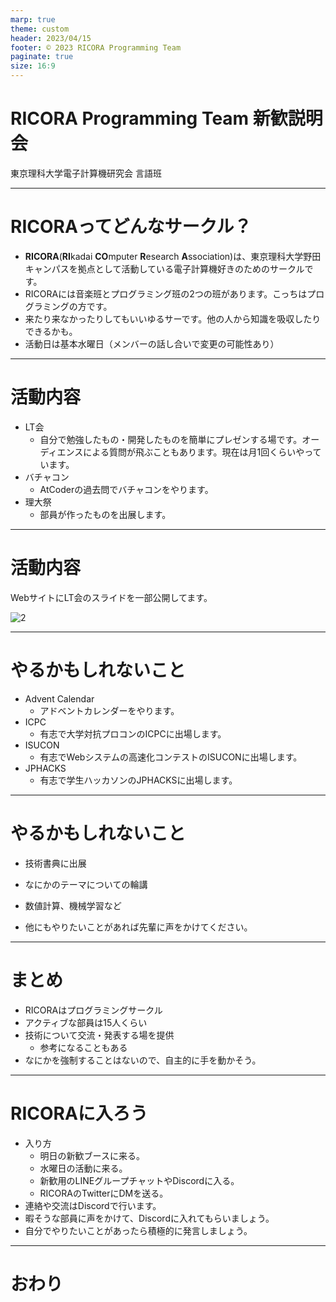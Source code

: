 ```yaml
---
marp: true
theme: custom
header: 2023/04/15
footer: © 2023 RICORA Programming Team
paginate: true
size: 16:9
---
```

<!--_class: top-->

# RICORA Programming Team 新歓説明会
東京理科大学電子計算機研究会 言語班

---
<!--_class: normal-->

# RICORAってどんなサークル？

- **RICORA**(**RI**kadai **CO**mputer **R**esearch **A**ssociation)は、東京理科大学野田キャンパスを拠点として活動している電子計算機好きのためのサークルです。
- RICORAには音楽班とプログラミング班の2つの班があります。こっちはプログラミングの方です。
- 来たり来なかったりしてもいいゆるサーです。他の人から知識を吸収したりできるかも。
- 活動日は基本水曜日（メンバーの話し合いで変更の可能性あり）

---
<!--_class: normal-->

# 活動内容

- LT会
  - 自分で勉強したもの・開発したものを簡単にプレゼンする場です。オーディエンスによる質問が飛ぶこともあります。現在は月1回くらいやっています。
- バチャコン
  - AtCoderの過去問でバチャコンをやります。
- 理大祭
  - 部員が作ったものを出展します。

---
# 活動内容

WebサイトにLT会のスライドを一部公開してます。

![2](https://user-images.githubusercontent.com/84508110/230433782-2d4c2717-9858-4b26-8366-f4c7bc419df0.png)


---
<!--_class: normal-->

# やるかもしれないこと

- Advent Calendar
  - アドベントカレンダーをやります。
- ICPC
  - 有志で大学対抗プロコンのICPCに出場します。
- ISUCON
  - 有志でWebシステムの高速化コンテストのISUCONに出場します。
- JPHACKS
  - 有志で学生ハッカソンのJPHACKSに出場します。

---
<!--_class: normal-->

# やるかもしれないこと


- 技術書典に出展
- なにかのテーマについての輪講
- 数値計算、機械学習など

- 他にもやりたいことがあれば先輩に声をかけてください。

---
<!--_class: normal-->

# まとめ

- RICORAはプログラミングサークル
- アクティブな部員は15人くらい
- 技術について交流・発表する場を提供
  - 参考になることもある
- なにかを強制することはないので、自主的に手を動かそう。

---
<!--_class: normal-->

# RICORAに入ろう

- 入り方
  - 明日の新歓ブースに来る。
  - 水曜日の活動に来る。
  - 新歓用のLINEグループチャットやDiscordに入る。
  - RICORAのTwitterにDMを送る。
- 連絡や交流はDiscordで行います。
- 暇そうな部員に声をかけて、Discordに入れてもらいましょう。
- 自分でやりたいことがあったら積極的に発言しましょう。

---
<!--_class: final-->

# おわり
